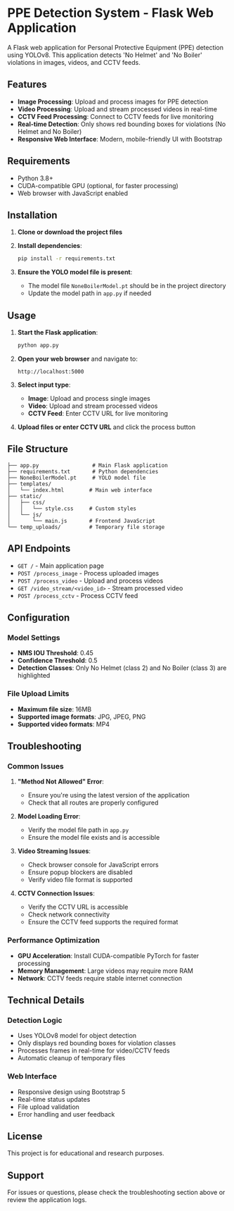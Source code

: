 # PPE Detection System - Flask Web Application

A Flask web application for Personal Protective Equipment (PPE) detection using YOLOv8. This application detects 'No Helmet' and 'No Boiler' violations in images, videos, and CCTV feeds.

## Features

- **Image Processing**: Upload and process images for PPE detection
- **Video Processing**: Upload and stream processed videos in real-time
- **CCTV Feed Processing**: Connect to CCTV feeds for live monitoring
- **Real-time Detection**: Only shows red bounding boxes for violations (No Helmet and No Boiler)
- **Responsive Web Interface**: Modern, mobile-friendly UI with Bootstrap

## Requirements

- Python 3.8+
- CUDA-compatible GPU (optional, for faster processing)
- Web browser with JavaScript enabled

## Installation

1. **Clone or download the project files**

2. **Install dependencies**:
   ```bash
   pip install -r requirements.txt
   ```

3. **Ensure the YOLO model file is present**:
   - The model file `NoneBoilerModel.pt` should be in the project directory
   - Update the model path in `app.py` if needed

## Usage

1. **Start the Flask application**:
   ```bash
   python app.py
   ```

2. **Open your web browser** and navigate to:
   ```
   http://localhost:5000
   ```

3. **Select input type**:
   - **Image**: Upload and process single images
   - **Video**: Upload and stream processed videos
   - **CCTV Feed**: Enter CCTV URL for live monitoring

4. **Upload files or enter CCTV URL** and click the process button

## File Structure

```
├── app.py                 # Main Flask application
├── requirements.txt       # Python dependencies
├── NoneBoilerModel.pt     # YOLO model file
├── templates/
│   └── index.html        # Main web interface
├── static/
│   ├── css/
│   │   └── style.css     # Custom styles
│   └── js/
│       └── main.js       # Frontend JavaScript
└── temp_uploads/         # Temporary file storage
```

## API Endpoints

- `GET /` - Main application page
- `POST /process_image` - Process uploaded images
- `POST /process_video` - Upload and process videos
- `GET /video_stream/<video_id>` - Stream processed video
- `POST /process_cctv` - Process CCTV feed

## Configuration

### Model Settings
- **NMS IOU Threshold**: 0.45
- **Confidence Threshold**: 0.5
- **Detection Classes**: Only No Helmet (class 2) and No Boiler (class 3) are highlighted

### File Upload Limits
- **Maximum file size**: 16MB
- **Supported image formats**: JPG, JPEG, PNG
- **Supported video formats**: MP4

## Troubleshooting

### Common Issues

1. **"Method Not Allowed" Error**:
   - Ensure you're using the latest version of the application
   - Check that all routes are properly configured

2. **Model Loading Error**:
   - Verify the model file path in `app.py`
   - Ensure the model file exists and is accessible

3. **Video Streaming Issues**:
   - Check browser console for JavaScript errors
   - Ensure popup blockers are disabled
   - Verify video file format is supported

4. **CCTV Connection Issues**:
   - Verify the CCTV URL is accessible
   - Check network connectivity
   - Ensure the CCTV feed supports the required format

### Performance Optimization

- **GPU Acceleration**: Install CUDA-compatible PyTorch for faster processing
- **Memory Management**: Large videos may require more RAM
- **Network**: CCTV feeds require stable internet connection

## Technical Details

### Detection Logic
- Uses YOLOv8 model for object detection
- Only displays red bounding boxes for violation classes
- Processes frames in real-time for video/CCTV feeds
- Automatic cleanup of temporary files

### Web Interface
- Responsive design using Bootstrap 5
- Real-time status updates
- File upload validation
- Error handling and user feedback

## License

This project is for educational and research purposes.

## Support

For issues or questions, please check the troubleshooting section above or review the application logs. 